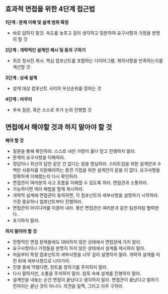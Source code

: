 ## 효과적 면접을 위한 4단계 접근법

**1단계 : 문제 이해 및 설계 범위 확정**

 * 바로 답하지 말것. 속도를 늦추고 깊이 생각하고 질문하여 요구사항과 가정을 분명히 할 것

**2단계 : 개략적인 설계안 제시 및 동의 구하기**

 * 최초 청사진 제시. 핵심 컴포넌트를 포함하는 다이어그램. 제약사항을 만족하는지를 계산할 것

**3단계 : 상세 설계**

 * 설계 대상 컴포넌트 사이의 우선순위를 정하는 것

**4단계 : 마무리**

 * 후속 질문, 혹은 스스로 추가 논의 진행할 것

##  면접에서 해야할 것과 하지 말아야 할 것

**해야 할 것**

* 질문을 통해 확인하라. 스스로 내린 가정이 옳다 믿고 진행하지 말라.
* 문제의 요구사항을 이해하라.
* 정답이나 최선의 답안 같은 건 없다는 점을 명심하라. 스타트업을 위한 설계안과 수백만 사용자를 지원해야하는 중견 기업을 위한 설계안이 같을 리 없다. 요구사항을 정확하게 이해했는지 다시 확인하라.
* 면접관이 여러분의 사고 흐름을 이해할 수 있도록 하라. 면접관과 소통하라.
* 가능하다면 여러 해법을 함께 제시하라.
* 개략적 설계에 면접관이 동의하면, 각 컴포넌트의 세부사항을 설명하기 시작하라. 가장 중요하나 컴포넌트부터 진행하라.
* 면접관의 아이디어를 이끌어 내라. 좋은 면접관은 여러분과 같은 팀원처럼 협력한다.
* 포기하지 말라.

**하지 말아야 할 것**

* 전형적인 면접 문제들에도 대비하지 않은 상태에서 면접장에 가지 말라.
* 요구사항이나 가정들을 분명히 하지 않은 상태에서 설계를 제시하지 말라.
* 처음부터 특정 컴포넌트의 세부사항을 너무 깊이 설명하지 말라. 개략적 설계를 마친 뒤에 세부사항으로 나아가라.
* 진행 중에 막혔다면, 힌트를 청하기를 주저하지 말라.
* 다시 말하지만, 소통을 주저하지 말라. 침묵 속에 설계를 진행하지 말라.
* 설계안을 내놓는 순간 면접이 끝났다고 생각하지 말라. 면접관이 끝났다고 말하기 전까지는 끝난 것이 아니다. 의견을 일찍, 그리고 자주 구하라.
